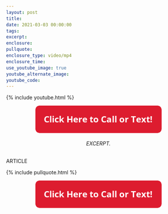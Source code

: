 ```yaml
---
layout: post
title:
date: 2021-03-03 00:00:00
tags:
excerpt:
enclosure:
pullquote:
enclosure_type: video/mp4
enclosure_time:
use_youtube_image: true
youtube_alternate_image:
youtube_code:
---
```


{% include youtube.html %}

<center><a href="tel:6306382600"><img src="uploads/Button - 345.png" width="345" height="75" /></a></center>

<center><br /><em>EXCERPT.</em></center>

<br>ARTICLE

{% include pullquote.html %}

<center><a href="tel:6306382600"><img src="uploads/Button - 345.png" width="345" height="75" /></a></center>
